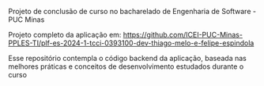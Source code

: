Projeto de conclusão de curso no bacharelado de Engenharia de Software - PUC Minas 

Projeto completo da aplicação em: https://github.com/ICEI-PUC-Minas-PPLES-TI/plf-es-2024-1-tcci-0393100-dev-thiago-melo-e-felipe-espindola

Esse repositório contempla o código backend da aplicação, baseada nas melhores práticas e conceitos de desenvolvimento estudados durante o curso
